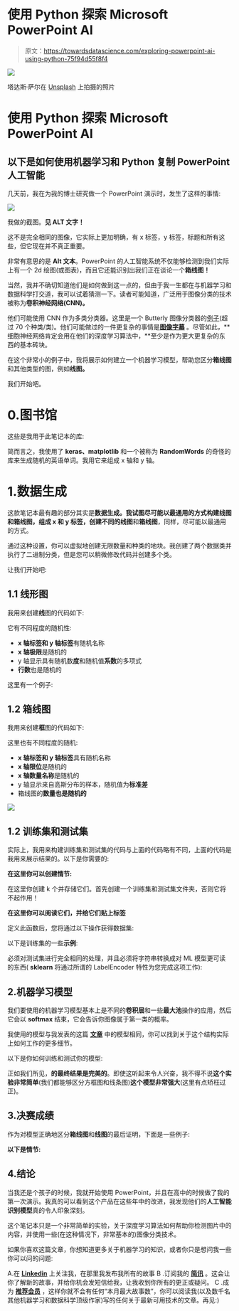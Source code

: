 # 使用 Python 探索 Microsoft PowerPoint AI

> 原文：<https://towardsdatascience.com/exploring-powerpoint-ai-using-python-75f94d55f8f4>

![](img/a7b45ea5a54525bd5a33164686cc3e2e.png)

塔达斯·萨尔在 [Unsplash](https://unsplash.com/s/photos/microsoft?utm_source=unsplash&utm_medium=referral&utm_content=creditCopyText) 上拍摄的照片

# 使用 Python 探索 Microsoft PowerPoint AI

## 以下是如何使用机器学习和 Python 复制 PowerPoint 人工智能

几天前，我在为我的博士研究做一个 PowerPoint 演示时，发生了这样的事情:

![](img/7aff386d75e1ee59a5b9631746fe94f8.png)

我做的截图。**见 ALT 文字！**

这不是完全相同的图像，它实际上更加明确，有 x 标签，y 标签，标题和所有这些，但它现在并不真正重要。

非常有意思的是 **Alt 文本**。PowerPoint 的人工智能系统不仅能够检测到我们实际上有一个 2d 绘图(或图表)，而且它还能识别出我们正在谈论一个**箱线图！**

当然，我并不确切知道他们是如何做到这一点的，但由于我一生都在与机器学习和数据科学打交道，我可以试着猜测一下。读者可能知道，广泛用于图像分类的技术被称为**卷积神经网络(CNN)。**

他们可能使用 CNN 作为多类分类器。这里是一个 Butterly 图像分类器的[例子](kaggle.com/gpiosenka/butterfly-images40-species)(超过 70 个种类/类)。他们可能做过的一件更复杂的事情是[**图像字幕**](https://arxiv.org/abs/1905.08110) 。尽管如此，**细胞神经网络肯定会用在他们的深度学习算法中，**至少是作为更大更复杂的东西的基本砖块。

在这个非常小的例子中，我将展示如何建立一个机器学习模型，帮助您区分**箱线图**和其他类型的图，例如**线图。**

我们开始吧。

# 0.图书馆

这些是我用于此笔记本的库:

简而言之，我使用了 **keras、matplotlib** 和一个被称为 **RandomWords** 的奇怪的库来生成随机的英语单词。我用它来组成 x 轴和 y 轴。

# 1.数据生成

这款笔记本最有趣的部分其实是**数据生成。**我试图尽可能以最通用的方式构建线图和箱线图，组成 **x 和 y 标签**，创建**不同的线图**和**箱线图**，同样，尽可能以最通用的方式。

通过这种设置，你可以虚拟地创建无限数量和种类的地块。我创建了两个数据类并执行了二进制分类，但是您可以稍微修改代码并创建多个类。

让我们开始吧:

## 1.1 线形图

我用来创建**线**图的代码如下:

它有不同程度的随机性:

*   **x 轴标签和 y 轴标签**有随机名称
*   **x 轴极限**是随机的
*   y 轴显示具有随机数**度**和随机值**系数**的多项式
*   **行数**也是随机的

这里有一个例子:

## 1.2 箱线图

我用来创建**框**图的代码如下:

这里也有不同程度的随机:

*   **x 轴标签和 y 轴标签**具有随机名称
*   **x 轴限位**是随机的
*   **x 轴数量名称**是随机的
*   y 轴显示来自高斯分布的样本，随机值为**标准差**
*   箱线图的**数量也是随机的**

![](img/09729cc659d5bfe1f2572276deeeab5f.png)

## **1.2 训练集和测试集**

实际上，我用来构建训练集和测试集的代码与上面的代码略有不同，上面的代码是我用来展示结果的。以下是你需要的:

**在这里你可以创建情节:**

在这里你创建 k 个并存储它们。首先创建一个训练集和测试集文件夹，否则它将不起作用！

**在这里你可以阅读它们，并给它们贴上标签**

定义此函数后，您将通过以下操作获得数据集:

以下是训练集的一些**示例**:

必须对测试集进行完全相同的处理，并且必须将字符串转换成对 ML 模型更可读的东西( **sklearn** 将通过所谓的 LabelEncoder 特性为您完成这项工作):

## 2.机器学习模型

我们要使用的机器学习模型基本上是不同的**卷积层**和一些**最大池**操作的应用，然后它会以 **softmax** 结束，它会告诉你图像属于第一类的概率。

我使用的模型与我发表的这篇 [**文章**](/convolutional-neural-networks-for-binary-classification-of-solar-flares-b97de0852037) 中的模型相同，你可以找到关于这个结构实际上如何工作的更多细节。

以下是你如何训练和测试你的模型:

正如我们所见，**的最终结果是完美的**。即使这听起来令人兴奋，我不得不说**这个实验非常简单**(我们都能够区分方框图和线条图)**这个模型非常强大**(这里有点矫枉过正)。

## 3.决赛成绩

作为对模型正确地区分**箱线图**和**线图**的最后证明，下面是一些例子:

**以下是情节:**

## 4.结论

当我还是个孩子的时候，我就开始使用 PowerPoint，并且在高中的时候做了我的第一次演示。我真的可以看到这个产品在这些年中的改进，我发现他们的**人工智能识别模型**真的令人印象深刻。

这个笔记本只是一个非常简单的实验，关于深度学习算法如何帮助你检测图片中的内容，并使用一些(在这种情况下，非常基本的)图像分类技术。

如果你喜欢这篇文章，你想知道更多关于机器学习的知识，或者你只是想问我一些你可以问的问题:

A.在 [**Linkedin**](https://www.linkedin.com/in/pieropaialunga/) 上关注我，在那里我发布我所有的故事
B .订阅我的 [**简讯**](https://piero-paialunga.medium.com/subscribe) 。这会让你了解新的故事，并给你机会发短信给我，让我收到你所有的更正或疑问。
C .成为 [**推荐会员**](https://piero-paialunga.medium.com/membership) ，这样你就不会有任何“本月最大故事数”，你可以阅读我(以及数千名其他机器学习和数据科学顶级作家)写的任何关于最新可用技术的文章。再见:)